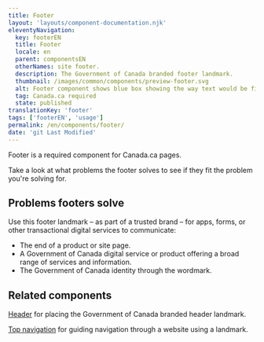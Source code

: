 ```yaml
---
title: Footer
layout: 'layouts/component-documentation.njk'
eleventyNavigation:
  key: footerEN
  title: Footer
  locale: en
  parent: componentsEN
  otherNames: site footer.
  description: The Government of Canada branded footer landmark.
  thumbnail: /images/common/components/preview-footer.svg
  alt: Footer component shows blue box showing the way text would be filled, at the bottom there is a government of Canada logo.
  tag: Canada.ca required
  state: published
translationKey: 'footer'
tags: ['footerEN', 'usage']
permalink: /en/components/footer/
date: 'git Last Modified'
---
```

Footer is a required component for Canada.ca pages.

Take a look at what problems the footer solves to see if they fit the problem you're solving for.

## Problems footers solve

Use this footer landmark – as part of a trusted brand – for apps, forms, or other transactional digital services to communicate:

- The end of a product or site page.
- A Government of Canada digital service or product offering a broad range of services and information.
- The Government of Canada identity through the wordmark.

<article class="bg-full-width bg-primary text-light pt-500 pb-400 my-500">
  <h2 class="mt-0 mb-400">Related components</h2>

<a href="{{ links.header }}" class="link-light">Header</a> for placing the Government of Canada branded header landmark.

<a href="{{ links.topNav }}" class="link-light">Top navigation</a> for guiding navigation through a website using a landmark.

</article>
